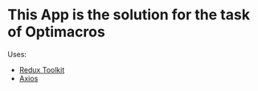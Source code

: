 # This App is the solution for the task of Optimacros

Uses:
- [Redux Toolkit](https://redux-toolkit.js.org/)
- [Axios](https://www.npmjs.com/package/axios)